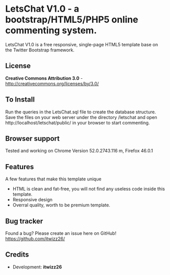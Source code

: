 LetsChat V1.0 - a bootstrap/HTML5/PHP5 online commenting system.
=============

LetsChat V1.0 is a free responsive, single-page HTML5 template base on the Twitter Bootstrap framework. 


License
-------
**Creative Commons Attribution 3.0** - http://creativecommons.org/licenses/by/3.0/

To Install
----------
Run the queries in the LetsChat.sql file to create the database structure.
Save the files on your web server under the directory /letschat and open
http://localhost/letschat/public/ in your browser to start commenting.

Browser support
---------------
Tested and working on Chrome Version 52.0.2743.116 m, Firefox 46.0.1

Features
-----------

A few features that make this template unique

* HTML is clean and fat-free, you will not find any useless code inside this template.
* Responsive design
* Overral quality, worth to be premium template.


Bug tracker
-----------

Found a bug? Please create an issue here on GitHub! 
https://github.com/itwizz26/


Credits
-------
* Development: **itwizz26**
